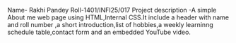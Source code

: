 Name- Rakhi Pandey 
 Roll-1401/INFI25/017
 Project description -A simple About me web page using HTML,Internal CSS.It include a header with name and roll number ,a short introduction,list of hobbies,a weekly learninng schedule table,contact form and an embedded YouTube video.
